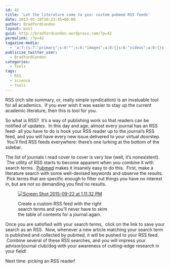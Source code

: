 ```yaml
---
id: 42
title: 'Let the literature come to you: custom pubmed RSS feeds'
date: 2013-05-10T20:23:45+00:00
author: BradfordCondon
layout: post
guid: http://bradfordcondon.wordpress.com/?p=42
permalink: /?p=42
tagazine-media:
  - 'a:7:{s:7:"primary";s:0:"";s:6:"images";a:0:{}s:6:"videos";a:0:{}s:11:"image_count";i:0;s:6:"author";s:8:"37172565";s:7:"blog_id";s:8:"51189331";s:9:"mod_stamp";s:19:"2013-05-10 20:26:29";}'
publicize_twitter_user:
  - BradfordCondon
categories:
  - Tools
tags:
  - RSS
  - science
  - tools
---
```

RSS (rich site summary, or, really simple syndication) is an invaluable tool for all academics.  If you ever wish it was easier to stay up the current academic literature, then this is tool for you.

So what is RSS?  It&#8217;s a way of publishing work so that readers can be notified of updates.  In this day and age, almost every journal has an RSS feed- all you have to do is hook your RSS reader up to the journal&#8217;s RSS feed, and you will have every new issue delivered to your virtual doorstep.  You&#8217;ll find RSS feeds everywhere: there&#8217;s one lurking at the bottom of the sidebar.

The list of journals I read cover to cover is very low (well, it&#8217;s nonexistent).  The utility of RSS starts to become apparent when you combine it with search terms.  [Pubmed](http://www.ncbi.nlm.nih.gov/pubmed) makes it insanely easy to do this.  First, make a literature search with some well-devised keywords and observe the results.  Pick terms that are specific enough to filter out things you have no interest in, but are not so demanding you find no results.<figure id="attachment_433" style="width: 300px" class="wp-caption aligncenter">

[<img class="wp-image-433 size-medium" src="https://i1.wp.com/www.bradfordcondon.com/wp-content/uploads/2015/09/screen-shot-2015-09-22-at-1-11-32-pm-300x182.png?fit=300%2C182" alt="Screen Shot 2015-09-22 at 1.11.32 PM" srcset="https://i1.wp.com/www.bradfordcondon.com/wp-content/uploads/2015/09/screen-shot-2015-09-22-at-1-11-32-pm.png?w=2268 2268w, https://i1.wp.com/www.bradfordcondon.com/wp-content/uploads/2015/09/screen-shot-2015-09-22-at-1-11-32-pm.png?resize=300%2C182 300w, https://i1.wp.com/www.bradfordcondon.com/wp-content/uploads/2015/09/screen-shot-2015-09-22-at-1-11-32-pm.png?resize=1024%2C620 1024w, https://i1.wp.com/www.bradfordcondon.com/wp-content/uploads/2015/09/screen-shot-2015-09-22-at-1-11-32-pm.png?w=2000 2000w" sizes="(max-width: 300px) 100vw, 300px" data-recalc-dims="1" />](https://i1.wp.com/www.bradfordcondon.com/wp-content/uploads/2015/09/screen-shot-2015-09-22-at-1-11-32-pm.png)<figcaption class="wp-caption-text">Create a custom RSS feed with the right search terms and you&#8217;ll never have to skim the table of contents for a journal again.</figcaption></figure> 

Once you are satisfied with your search terms,  click on the link to save your search as an RSS.  Now, whenever a new article matching your search term is published and collected by pubmed, it will be pushed to your RSS feed.  Combine several of these RSS searches, and you will impress your advisor/journal club/dog with your awareness of cutting-edge research in your field!

Next time: picking an RSS reader!